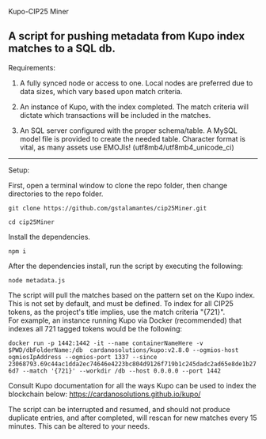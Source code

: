 Kupo-CIP25 Miner

A script for pushing metadata from Kupo index matches to a SQL db.
------------------------------------------------------------------

Requirements:

1. A fully synced node or access to one.  Local nodes are preferred
   due to data sizes, which vary based upon match criteria.

2. An instance of Kupo, with the index completed.  The match criteria
   will dictate which transactions will be included in the matches.

3. An SQL server configured with the proper schema/table.  A MySQL model file
   is provided to create the needed table.  Character format is vital,
   as many assets use EMOJIs!  (utf8mb4/utf8mb4_unicode_ci)

----------------------------------------------------------------------

Setup:

First, open a terminal window to clone the repo folder, then change directories to the repo folder.

```git clone https://github.com/gstalamantes/cip25Miner.git```

```cd cip25Miner```

Install the dependencies.

```npm i```

After the dependencies install, run the script by executing the following:

```node metadata.js```
 
The script will pull the matches based on the pattern set on the Kupo index. 
This is not set by default, and must be defined. To index for all CIP25 
tokens, as the project's title implies, use the match criteria "{721}".  
For example, an instance running Kupo via Docker (recommended) that indexes
all 721 tagged tokens would be the following:

```docker run -p 1442:1442 -it --name containerNameHere -v $PWD/dbFolderName:/db  cardanosolutions/kupo:v2.8.0 --ogmios-host ogmiosIpAddress --ogmios-port 1337 --since 23068793.69c44ac1dda2ec74646e4223bc804d9126f719b1c245dadc2ad65e8de1b276d7 --match '{721}' --workdir /db --host 0.0.0.0 --port 1442```

Consult Kupo documentation for all the ways Kupo can be used to index the blockchain below:
https://cardanosolutions.github.io/kupo/


The script can be interrupted and resumed, and should not produce duplicate entries, and after completed, will rescan for new matches every 15 minutes.  This can be altered to your needs.
